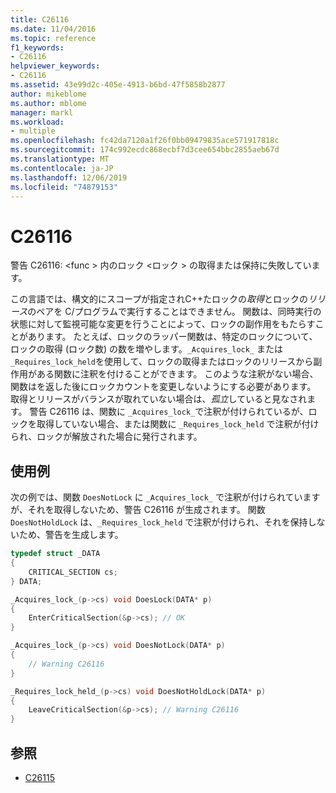 ```yaml
---
title: C26116
ms.date: 11/04/2016
ms.topic: reference
f1_keywords:
- C26116
helpviewer_keywords:
- C26116
ms.assetid: 43e99d2c-405e-4913-b6bd-47f5858b2877
author: mikeblome
ms.author: mblome
manager: markl
ms.workload:
- multiple
ms.openlocfilehash: fc42da7120a1f26f0bb09479835ace571917818c
ms.sourcegitcommit: 174c992ecdc868ecbf7d3cee654bbc2855aeb67d
ms.translationtype: MT
ms.contentlocale: ja-JP
ms.lasthandoff: 12/06/2019
ms.locfileid: "74879153"
---
```

# <a name="c26116"></a>C26116
警告 C26116: \<func > 内のロック \<ロック > の取得または保持に失敗しています。

 この言語では、構文的にスコープが指定されC++たロックの*取得*とロックの*リリース*のペアを C/プログラムで実行することはできません。 関数は、同時実行の状態に対して監視可能な変更を行うことによって、ロックの副作用をもたらすことがあります。 たとえば、ロックのラッパー関数は、特定のロックについて、ロックの取得 (ロック数) の数を増やします。`_Acquires_lock_` または `_Requires_lock_held`を使用して、ロックの取得またはロックのリリースから副作用がある関数に注釈を付けることができます。 このような注釈がない場合、関数はを返した後にロックカウントを変更しないようにする必要があります。 取得とリリースがバランスが取れていない場合は、*孤立*していると見なされます。 警告 C26116 は、関数に `_Acquires_lock_`で注釈が付けられているが、ロックを取得していない場合、または関数に `_Requires_lock_held` で注釈が付けられ、ロックが解放された場合に発行されます。

## <a name="example"></a>使用例
 次の例では、関数 `DoesNotLock` に `_Acquires_lock_` で注釈が付けられていますが、それを取得しないため、警告 C26116 が生成されます。 関数 `DoesNotHoldLock` は、`_Requires_lock_held` で注釈が付けられ、それを保持しないため、警告を生成します。

```cpp
typedef struct _DATA
{
    CRITICAL_SECTION cs;
} DATA;

_Acquires_lock_(p->cs) void DoesLock(DATA* p)
{
    EnterCriticalSection(&p->cs); // OK
}

_Acquires_lock_(p->cs) void DoesNotLock(DATA* p)
{
    // Warning C26116
}

_Requires_lock_held_(p->cs) void DoesNotHoldLock(DATA* p)
{
    LeaveCriticalSection(&p->cs); // Warning C26116
}
```

## <a name="see-also"></a>参照

- [C26115](../code-quality/c26115.md)
